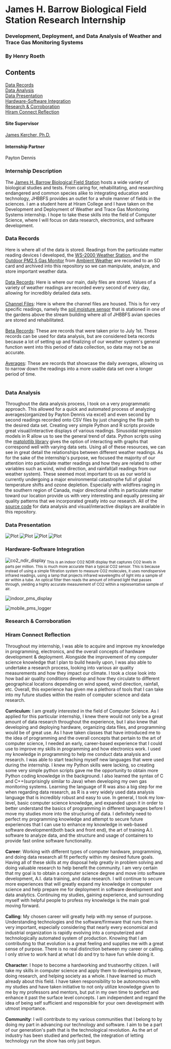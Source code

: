 # James H. Barrow Biological Field Station Research Internship
### Development, Deployment, and Data Analysis of Weather and Trace Gas Monitoring Systems
### By Henry Roeth

## Contents
[Data Records](https://github.com/henryroeth/fs_sample_testing#data-records) <br />
[Data Analysis](https://github.com/henryroeth/fs_sample_testing#data-analysis) <br />
[Data Presentation](https://github.com/henryroeth/fs_sample_testing#data-presentation) <br />
[Hardware-Software Integration](https://github.com/henryroeth/fs_sample_testing#hardware-software-integration) <br />
[Research & Corroboration](https://github.com/henryroeth/fs_sample_testing#research--corroboration) <br />
[Hiram Connect Reflection](https://github.com/henryroeth/fs_sample_testing#hiram-connect-reflection) <br />

#### Site Supervisor
[James Kercher, Ph.D.](https://www.hiram.edu/faculty-and-staff/james-kercher/)

#### Internship Partner
Payton Dennis

### Internship Description
The [James H. Barrow Biological Field Station](https://www.hiram.edu/academics/field-stations/barrow-field-station/) hosts a wide variety of biological studies and tests. From caring for, rehabilitating, and researching endangered and common species alike to integrating education and technology, JHBBFS provides an outlet for a whole manner of fields in the sciences. I am a student here at Hiram College and I have taken on the Development and Deployment of Weather and Trace Gas Monitoring Systems internship. I hope to take these skills into the field of Computer Science, where I will focus on data research, electronics, and software development.

### Data Records
Here is where all of the data is stored. Readings from the particulate matter reading devices I developed, the [WS-2000 Weather Station](https://ambientweather.com/ws-2000-smart-weather-station), and the [Outdoor PM2.5 Gas Monitor](https://ambientweather.com/pm25-wireless-outdoor-particulate-monitor) from [Ambient Weather](https://ambientweather.com/) are recorded to an SD card and archived into this repository so we can manipulate, analyze, and store important weather data.<br /> <br />
[Data Records](https://github.com/henryroeth/fs_sample_testing/tree/main/data_records): Here is where our main, daily files are stored. Values of a variety of weather readings are recorded every second of every day, allowing for incredibly detailed data sets. <br /> <br />
[Channel Files](https://github.com/henryroeth/fs_sample_testing/tree/main/data_records/channel_files): Here is where the channel files are housed. This is for very specific readings, namely the [soil moisture sensor](https://ambientweather.com/wh31sm-soil-moisture-sensor) that is stationed in one of the gardens above the stream building where all of JHBBFS avian species are stored and rehabilitated. <br /> <br />
[Beta Records](https://github.com/henryroeth/fs_sample_testing/tree/main/data_records/beta_records): These are records that were taken prior to July 1st. These records can be used for data analysis, but are considered beta records because a lot of setting up and finalizing of our weather system's general function went into this period of data collection, so data may not be as accurate. <br /> <br />
[Averages](https://github.com/henryroeth/fs_sample_testing/tree/main/data_records/averages): These are records that showcase the daily averages, allowing us to narrow down the readings into a more usable data set over a longer period of time. <br /> <br />

### Data Analysis
Throughout the data analysis process, I took on a very programmatic approach. This allowed for a quick and automated process of analyzing averages(organized by Payton Dennis via excel) and even second by second readings recorded onto CSV files by just changing the file path to the desired data set. Creating very simple Python and R scripts provide great visual/interactive displays of various readings. Sinusoidal regression models in R allow us to see the general trend of data. Python scripts using the [matplotlib library](https://matplotlib.org/stable/index.html) gives the option of interacting with graphs that correspond well with varying data sets. Using all of these resources, we can see in great detail the relationships between different weather readings. As for the sake of the internship's purpose, we focused the majority of our attention into particulate matter readings and how they are related to other variables such as wind, wind direction, and rainfall(all readings from our weather system). These seemed most important to us as our world is currently undergoing a major environmental catastrophe full of global temperature shifts and ozone depletion. Especially with wildfires raging in the southern region of Canada, major directional shifts in particulate matter toward our location provide us with very interesting and equally pressing air quality patterns that we incorporated greatly into our research. All of the [source code](https://github.com/henryroeth/fs_sample_testing/tree/main/data_analysis) for data analysis and visual/interactive displays are available in this repository. 

### Data Presentation
![Plot](https://github.com/henryroeth/fs_sample_testing/blob/main/data_presentation/july_averages(plot).png?raw=true)
![Plot](https://github.com/henryroeth/fs_sample_testing/blob/main/data_presentation/2023-06-29&30(sinusoidal_regression).png?raw=true)
![Plot](https://github.com/henryroeth/fs_sample_testing/blob/main/data_presentation/standardized_residual_plot.png?raw=true)
![Plot](https://github.com/henryroeth/fs_sample_testing/blob/main/data_presentation/2023-06-28&29(plot).png?raw=true)

### Hardware-Software Integration
![co2_ndir_display](https://github.com/henryroeth/fs_sample_testing/blob/main/hardware_development/cos_ndir_display.jpeg?raw=true)
<sub>This is an indoor CO2 NDIR display that captures CO2 levels in parts per million. This is much more accurate than a typical CO2 sensor. This is because instead of using a simple filtration system to measure CO2 molecules, it uses nondispersive infrared readings, using a lamp that projects infrared wavelengths of light into a sample of air within a tube. An optical filter then reads the amount of infrared light that passes through, yielding a highly accurate measurement of CO2 within a representative sample of air.</sub>

![indoor_pms_display](https://github.com/henryroeth/fs_sample_testing/blob/main/hardware_development/indoor_pms_display.jpeg?raw=true)
<sub></sub>

![mobile_pms_logger](https://github.com/henryroeth/fs_sample_testing/blob/main/hardware_development/mobile_pms_logger.jpeg?raw=true)
<sub></sub>

### Research & Corroboration


### Hiram Connect Reflection
Throughout my internship, I was able to acquire and improve my knowledge in programming, electronics, and the overall concepts of hardware development & deployment. Alongside the improvement of my computer science knowledge that I plan to build heavily upon, I was also able to undertake a research process, looking into various air quality measurements and how they impact our climate. I took a close look into how bad air quality conditions develop and how they circulate to different geographical locations depending on wind speed, wind direction, rainfall, etc. Overall, this experience has given me a plethora of tools that I can take into my future studies within the realm of computer science and data research. <br /> <br />
**Curriculum**: I am greatly interested in the field of Computer Science. As I applied for this particular internship, I knew there would not only be a great amount of data research throughout the experience, but I also knew that developing and deploying hardware, organizing data files, and programming would be of great use. As I have taken classes that have introduced me to the idea of programming and the overall concepts that pertain to the art of computer science, I needed an early, career-based experience that I could use to improve my skills in programming and how electronics work. I used my knowledge in programming to help me conduct data analysis and research. I was able to start teaching myself new languages that were used during the internship. I knew my Python skills were lacking, so creating some very simple python scripts gave me the opportunity to obtain more Python coding knowledge in the background. I also learned the syntax of C and C++(surprisingly similar to Java) when developing my own gas monitoring systems. Learning the language of R was also a big step for me when regarding data research, as R is a very widely used data analysis language that is incredibly robust and easy to use. In general, I took my low-level, basic computer science knowledge, and expanded upon it in order to better understand the basics of programming in different languages before I move my studies more into the structuring of data. I definitely need to perfect my programming knowledge and attempt to secure future experiences that I can use to enhance my knowledge in web-based software development(both back and front end), the art of training A.I. software to analyze data, and the structure and usage of containers to provide fast online software functionality. <br /> <br />
**Career**: Working with different types of computer hardware, programming, and doing data research all fit perfectly within my desired future goals. Having all of these skills at my disposal help greatly in problem solving and doing valuable research to help benefit the community. I am very certain that my goal is to obtain a computer science degree and move into software development, A.I. data training, and data research. I will continue to secure more experiences that will greatly expand my knowledge in computer science and help prepare me for deployment in software development and data analytics. Continuing my studies, gaining experience, and surrounding myself with helpful people to profess my knowledge is the main goal moving forward. <br /> <br />
**Calling**: My chosen career will greatly help with my sense of purpose. Understanding technologies and the software/firmware that runs them is very important, especially considering that nearly every economical and industrial organization is rapidly evolving into a computerized and technologically automated system of production. Knowing that I am contributing to that evolution is a great feeling and supplies me with a great sense of purpose. There is no real distinction between my career or calling. I only strive to work hard at what I do and try to have fun while doing it. <br /> <br />
**Character**: I hope to become a hardworking and trustworthy citizen. I will take my skills in computer science and apply them to developing software, doing research, and helping society as a whole. I have learned so much already about this field. I have taken responsibility to be autonomous with my studies and have taken initiative to not only utilize knowledge given to me by my professors and mentors, but put in my own time to perfect and enhance it past the surface level concepts. I am independent and regard the idea of being self sufficient and responsible for your own development with utmost importance. <br /> <br />
**Community**: I will contribute to my various communities that I belong to by doing my part in advancing our technology and software. I aim to be a part of our generation's path that is the technological revolution. As the art of industry has been studied and perfected, the integration of letting technology run the show has only just begun.  <br /> <br />
